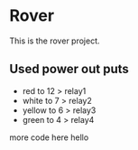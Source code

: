 Rover
=====
This is the rover project.

Used power out puts
-------------------

* red to 12 > relay1
* white to 7 > relay2
* yellow to 6 > relay3
* green to 4 > relay4

more code here
hello
